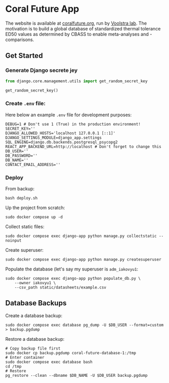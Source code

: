 # Coral Future App

The website is available at [coralfuture.org](https://coralfuture.org/), run by [Voolstra lab](https://biologie.uni-konstanz.de/voolstra). The motivation is to build a global database of standardized thermal tolerance ED50 values as determined by CBASS to enable meta-analyses and -comparisons. 

## Get Started

### Generate Django secrete jey

```python
from django.core.management.utils import get_random_secret_key

get_random_secret_key()
```

### Create `.env` file:

Here below an example `.env` file for development purposes:

```commandline
DEBUG=1 # Don't use 1 (True) in the production environment!
SECRET_KEY=''
DJANGO_ALLOWED_HOSTS='localhost 127.0.0.1 [::1]'
DJANGO_SETTINGS_MODULE=django_app.settings
SQL_ENGINE=django.db.backends.postgresql_psycopg2
REACT_APP_BACKEND_URL=http://localhost # Don't forget to change this
DB_USER=''
DB_PASSWORD=''
DB_NAME=''
CONTACT_EMAIL_ADDRESS=''
```

### Deploy

From backup:

```commandline
bash deploy.sh
```

Up the project from scratch:

```commandline
sudo docker compose up -d

```

Collect static files:

```commandline
sudo docker compose exec django-app python manage.py collectstatic --noinput
```

Create superuser:

```commandline
sudo docker compose exec django-app python manage.py createsuperuser
```

Populate the database (let's say my superuser is `adm_iakovyu1`:

```commandline
sudo docker compose exec django-app python populate_db.py \
    --owner iakovyu1 \
    --csv_path static/datasheets/example.csv
```

## Database Backups

Create a database backup:

```commandline
sudo docker compose exec database pg_dump -U $DB_USER --format=custom > backup.pgdump
```

Restore a database backup:

```commandline
# Copy backup file first
sudo docker cp backup.pgdump coral-future-database-1:/tmp
# Enter container
sudo docker compose exec database bash
cd /tmp
# Restore
pg_restore --clean --dbname $DB_NAME -U $DB_USER backup.pgdump
```
